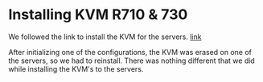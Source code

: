 Installing KVM R710 & 730
=========================

We followed the link to install the KVM for the servers.
[link](https://www.linuxtechi.com/how-to-install-kvm-on-ubuntu-22-04/)

After initializing one of the configurations, the KVM was erased on one
of the servers, so we had to reinstall. There was nothing different that
we did while installing the KVM's to the servers.

